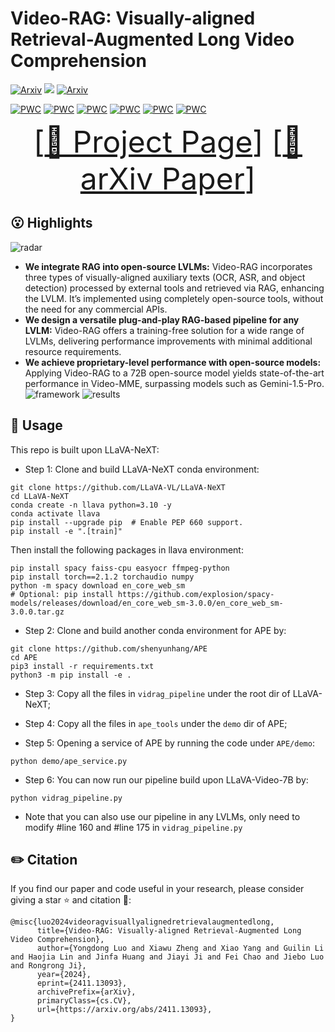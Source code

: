 # Video-RAG: Visually-aligned Retrieval-Augmented Long Video Comprehension

[![Arxiv](https://img.shields.io/badge/Arxiv-2411.13093-red)](https://arxiv.org/abs/2411.13093)
![](https://img.shields.io/badge/Task-VideoQA-blue) [![Arxiv](https://img.shields.io/badge/Web-Project_Page-yellow)](https://video-rag.github.io/)

[![PWC](https://img.shields.io/endpoint.svg?url=https://paperswithcode.com/badge/video-rag-visually-aligned-retrieval/zero-shot-video-question-answer-on-video-mme)](https://paperswithcode.com/sota/zero-shot-video-question-answer-on-video-mme)
[![PWC](https://img.shields.io/endpoint.svg?url=https://paperswithcode.com/badge/video-rag-visually-aligned-retrieval/zero-shot-video-question-answer-on-video-mme-1)](https://paperswithcode.com/sota/zero-shot-video-question-answer-on-video-mme-1)
[![PWC](https://img.shields.io/endpoint.svg?url=https://paperswithcode.com/badge/video-rag-visually-aligned-retrieval/zero-shot-video-question-answer-on-zero-shot)](https://paperswithcode.com/sota/zero-shot-video-question-answer-on-zero-shot)
[![PWC](https://img.shields.io/endpoint.svg?url=https://paperswithcode.com/badge/video-rag-visually-aligned-retrieval/zero-shot-long-video-global-model-question)](https://paperswithcode.com/sota/zero-shot-long-video-global-model-question)
[![PWC](https://img.shields.io/endpoint.svg?url=https://paperswithcode.com/badge/video-rag-visually-aligned-retrieval/zero-shot-long-video-breakpoint-mode-question)](https://paperswithcode.com/sota/zero-shot-long-video-breakpoint-mode-question)
[![PWC](https://img.shields.io/endpoint.svg?url=https://paperswithcode.com/badge/video-rag-visually-aligned-retrieval/zero-shot-video-question-answer-on-egoschema-1)](https://paperswithcode.com/sota/zero-shot-video-question-answer-on-egoschema-1)

<font size=7><div align='center' > [[🍎 Project Page](https://video-rag.github.io/)] [[📖 arXiv Paper](https://arxiv.org/pdf/2411.13093)] </div></font>

## 😮 Highlights
![radar](https://github.com/user-attachments/assets/b47d69ae-e6b3-406b-9c74-86f0238cab9e)

- **We integrate RAG into open-source LVLMs:** Video-RAG incorporates three types of visually-aligned auxiliary texts (OCR, ASR, and object detection) processed by external tools and retrieved via RAG, enhancing the LVLM. It’s implemented using completely open-source tools, without the need for any commercial APIs.
- **We design a versatile plug-and-play RAG-based pipeline for any LVLM:** Video-RAG offers a training-free solution for a wide range of LVLMs, delivering performance improvements with minimal additional resource requirements.
- **We achieve proprietary-level performance with open-source models:** Applying Video-RAG to a 72B open-source model yields state-of-the-art performance in Video-MME, surpassing models such as Gemini-1.5-Pro.
![framework](https://github.com/user-attachments/assets/9c9b176c-10a8-483e-be6b-de72b2b68191)
![results](https://github.com/user-attachments/assets/21d0d1e9-0cbe-4d4d-8635-2a3494ef4d7b)

## 🔨 Usage

This repo is built upon LLaVA-NeXT:

- Step 1: Clone and build LLaVA-NeXT conda environment:

```
git clone https://github.com/LLaVA-VL/LLaVA-NeXT
cd LLaVA-NeXT
conda create -n llava python=3.10 -y
conda activate llava
pip install --upgrade pip  # Enable PEP 660 support.
pip install -e ".[train]"
```
Then install the following packages in llava environment:
```
pip install spacy faiss-cpu easyocr ffmpeg-python
pip install torch==2.1.2 torchaudio numpy
python -m spacy download en_core_web_sm
# Optional: pip install https://github.com/explosion/spacy-models/releases/download/en_core_web_sm-3.0.0/en_core_web_sm-3.0.0.tar.gz
```

- Step 2: Clone and build another conda environment for APE by: 

```
git clone https://github.com/shenyunhang/APE
cd APE
pip3 install -r requirements.txt
python3 -m pip install -e .
```

- Step 3: Copy all the files in `vidrag_pipeline` under the root dir of LLaVA-NeXT;

- Step 4: Copy all the files in `ape_tools` under the `demo` dir of APE;

- Step 5: Opening a service of APE by running the code under `APE/demo`:

```
python demo/ape_service.py
```

- Step 6: You can now run our pipeline build upon LLaVA-Video-7B by:

```
python vidrag_pipeline.py
```

- Note that you can also use our pipeline in any LVLMs, only need to modify #line 160 and #line 175 in `vidrag_pipeline.py`

## ✏️ Citation

If you find our paper and code useful in your research, please consider giving a star ⭐ and citation 📝:

```
@misc{luo2024videoragvisuallyalignedretrievalaugmentedlong,
      title={Video-RAG: Visually-aligned Retrieval-Augmented Long Video Comprehension}, 
      author={Yongdong Luo and Xiawu Zheng and Xiao Yang and Guilin Li and Haojia Lin and Jinfa Huang and Jiayi Ji and Fei Chao and Jiebo Luo and Rongrong Ji},
      year={2024},
      eprint={2411.13093},
      archivePrefix={arXiv},
      primaryClass={cs.CV},
      url={https://arxiv.org/abs/2411.13093}, 
}
```
